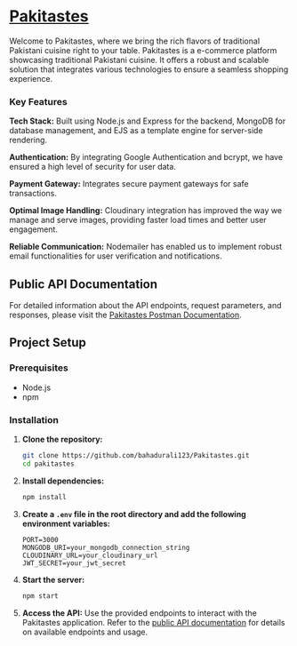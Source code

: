 # [Pakitastes](https://pakitastes.vercel.app/bahadur/v1/commerce)



Welcome to Pakitastes, where we bring the rich flavors of traditional Pakistani cuisine right to your table.
Pakitastes is a e-commerce platform showcasing traditional Pakistani cuisine. It offers a robust and scalable solution that integrates various technologies to ensure a seamless shopping experience.

### Key Features
**Tech Stack:** Built using Node.js and Express for the backend, MongoDB for database management, and EJS as a template engine for server-side rendering.

**Authentication:** By integrating Google Authentication and bcrypt, we have ensured a high level of security for user data.

**Payment Gateway:** Integrates secure payment gateways for safe transactions.

**Optimal Image Handling:** Cloudinary integration has improved the way we manage and serve images, providing faster load times and better user engagement.

**Reliable Communication:** Nodemailer has enabled us to implement robust email functionalities for user verification and notifications.

## Public API Documentation

For detailed information about the API endpoints, request parameters, and responses, please visit the [Pakitastes Postman Documentation](https://documenter.getpostman.com/view/34344601/2sA3XY6J2W).

## Project Setup

### Prerequisites

- Node.js
- npm

### Installation

1. **Clone the repository:**
    ```bash
    git clone https://github.com/bahadurali123/Pakitastes.git
    cd pakitastes
    ```

2. **Install dependencies:**
    ```bash
    npm install
    ```

3. **Create a `.env` file in the root directory and add the following environment variables:**
    ```env
    PORT=3000
    MONGODB_URI=your_mongodb_connection_string
    CLOUDINARY_URL=your_cloudinary_url
    JWT_SECRET=your_jwt_secret
    ```

4. **Start the server:**
    ```bash
    npm start
    ```

5. **Access the API:**
    Use the provided endpoints to interact with the Pakitastes application. Refer to the [public API documentation](https://documenter.getpostman.com/view/34344601/2sA3XY6J2W) for details on available endpoints and usage.


